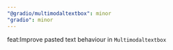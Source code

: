 ```yaml
---
"@gradio/multimodaltextbox": minor
"gradio": minor
---
```


feat:Improve pasted text behaviour in `Multimodaltextbox`
